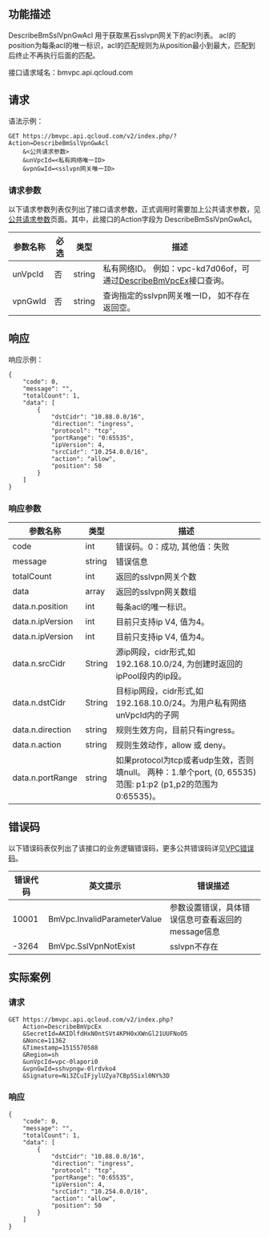 ## 功能描述
DescribeBmSslVpnGwAcl 用于获取黑石sslvpn网关下的acl列表。 acl的position为每条acl的唯一标识，acl的匹配规则为从position最小到最大，匹配到后终止不再执行后面的匹配。

接口请求域名：bmvpc.api.qcloud.com


## 请求

语法示例：
```
GET https://bmvpc.api.qcloud.com/v2/index.php/?Action=DescribeBmSslVpnGwAcl
    &<公共请求参数>
    &unVpcId=<私有网络唯一ID>
	&vpnGwId=<sslvpn网关唯一ID>
```

### 请求参数
以下请求参数列表仅列出了接口请求参数，正式调用时需要加上公共请求参数，见<a href="/doc/api/372/4153" title="公共请求参数">公共请求参数</a>页面。其中，此接口的Action字段为 DescribeBmSslVpnGwAcl。

| 参数名称 | 必选  | 类型 | 描述 |
|---------|---------|---------|---------|
| unVpcId | 否 | string | 私有网络ID。 例如：vpc-kd7d06of，可通过<a href="http://tcecqpoc.fsphere.cn/document/api/386/6646" title="DescribeBmVpcEx">DescribeBmVpcEx</a>接口查询。|
| vpnGwId | 否 | string | 查询指定的sslvpn网关唯一ID， 如不存在返回空。 |




## 响应
响应示例：
```
{
    "code": 0,
    "message": "",
    "totalCount": 1,
    "data": [
        {
            "dstCidr": "10.88.0.0/16",
            "direction": "ingress",
            "protocol": "tcp",
            "portRange": "0:65535",
            "ipVersion": 4,
            "srcCidr": "10.254.0.0/16",
            "action": "allow",
            "position": 50
        }
    ]
}
```
### 响应参数
| 参数名称 | 类型 | 描述 |
|---------|---------|---------|
| code | int | 错误码。0：成功, 其他值：失败|
| message | string | 错误信息|
| totalCount | int | 返回的sslvpn网关个数|
| data | array | 返回的sslvpn网关数组 |
| data.n.position | int | 每条acl的唯一标识。|
| data.n.ipVersion | int | 目前只支持ip V4, 值为4。|
| data.n.ipVersion | int | 目前只支持ip V4, 值为4。|
| data.n.srcCidr | String | 源ip网段，cidr形式,如 192.168.10.0/24, 为创建时返回的ipPool段内的ip段。|
| data.n.dstCidr | String | 目标ip网段，cidr形式,如 192.168.10.0/24。为用户私有网络unVpcId内的子网|
| data.n.direction | string | 规则生效方向，目前只有ingress。|
| data.n.action | string | 规则生效动作，allow 或 deny。|
| data.n.portRange | string | 如果protocol为tcp或者udp生效，否则填null。 两种：1.单个port,  (0, 65535) 范围: p1:p2 (p1,p2的范围为0:65535)。|


## 错误码
以下错误码表仅列出了该接口的业务逻辑错误码，更多公共错误码详见<a href="http://tcecqpoc.fsphere.cn/doc/api/245/4924" title="VPC错误码">VPC错误码</a>。
 
| 错误代码 | 英文提示 | 错误描述 |
|---------|---------|---------|
| 10001 | BmVpc.InvalidParameterValue | 参数设置错误，具体错误信息可查看返回的message信息 |
| -3264 | BmVpc.SslVpnNotExist | sslvpn不存在 |




## 实际案例
### 请求
```
GET https://bmvpc.api.qcloud.com/v2/index.php?
	Action=DescribeBmVpcEx
	&SecretId=AKIDlfdHxN0ntSVt4KPH0xXWnGl21UUFNoO5
	&Nonce=11362
	&Timestamp=1515570588
	&Region=sh
	&unVpcId=vpc-0lapori0
	&vpnGwId=sshvpngw-0lrdvko4
	&Signature=Ni3ZCuIFjylUZya7CBp5Sixl0NY%3D
```

### 响应
```
{
    "code": 0,
    "message": "",
    "totalCount": 1,
    "data": [
        {
            "dstCidr": "10.88.0.0/16",
            "direction": "ingress",
            "protocol": "tcp",
            "portRange": "0:65535",
            "ipVersion": 4,
            "srcCidr": "10.254.0.0/16",
            "action": "allow",
            "position": 50
        }
    ]
}
```